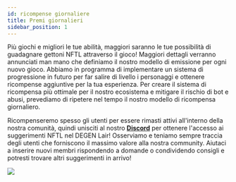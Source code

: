```yaml
---
id: ricompense giornaliere
title: Premi giornalieri
sidebar_position: 1
---
```


Più giochi e migliori le tue abilità, maggiori saranno le tue possibilità di guadagnare gettoni NFTL attraverso il gioco! Maggiori dettagli verranno annunciati man mano che definiamo il nostro modello di emissione per ogni nuovo gioco. Abbiamo in programma di implementare un sistema di progressione in futuro per far salire di livello i personaggi e ottenere ricompense aggiuntive per la tua esperienza. Per creare il sistema di ricompensa più ottimale per il nostro ecosistema e mitigare il rischio di bot e abusi, prevediamo di ripetere nel tempo il nostro modello di ricompensa giornaliero.

Ricompenseremo spesso gli utenti per essere rimasti attivi all'interno della nostra comunità, quindi unisciti al nostro **[Discord](https://discord.gg/niftyleague)** per ottenere l'accesso ai suggerimenti NFTL nel DEGEN Lair! Osserviamo e teniamo sempre traccia degli utenti che forniscono il massimo valore alla nostra community. Aiutaci a inserire nuovi membri rispondendo a domande o condividendo consigli e potresti trovare altri suggerimenti in arrivo!

![](/img/twitch-stream.png)
